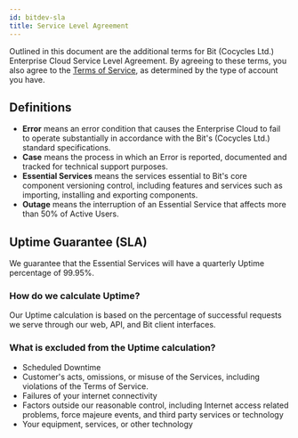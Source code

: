 ```yaml
---
id: bitdev-sla
title: Service Level Agreement
---
```


Outlined in this document are the additional terms for Bit (Cocycles Ltd.) Enterprise Cloud Service Level Agreement. By agreeing to these terms, you also agree to the [Terms of Service](https://bit.dev/legals/terms), as determined by the type of account you have.

## Definitions

* **Error** means an error condition that causes the Enterprise Cloud to fail to operate substantially in accordance with the Bit's (Cocycles Ltd.) standard specifications.
* **Case** means the process in which an Error is reported, documented and tracked for technical support purposes.
* **Essential Services** means the services essential to Bit's core component versioning control, including features and services such as importing, installing and exporting components.
* **Outage** means the interruption of an Essential Service that affects more than 50% of Active Users.

## Uptime Guarantee (SLA)

We guarantee that the Essential Services will have a quarterly Uptime percentage of 99.95%.

### How do we calculate Uptime?

Our Uptime calculation is based on the percentage of successful requests we serve through our web, API, and Bit client interfaces.

### What is excluded from the Uptime calculation?

* Scheduled Downtime
* Customer's acts, omissions, or misuse of the Services, including violations of the Terms of Service.
* Failures of your internet connectivity
* Factors outside our reasonable control, including Internet access related problems, force majeure events, and third party services or technology
* Your equipment, services, or other technology
